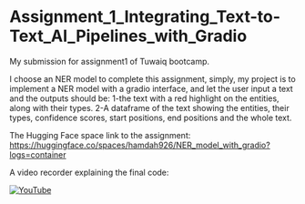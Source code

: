 # Assignment_1_Integrating_Text-to-Text_AI_Pipelines_with_Gradio
My submission for assignment1 of Tuwaiq bootcamp.

I choose an NER model to complete this assignment, simply, my project is to implement a NER model with a gradio interface, and let the user input a text and the outputs should be:
1-the text with a red highlight on the entities, along with their types.
2-A dataframe of the text showing the entities, their types, confidence scores, start positions, end positions and the whole text.

The Hugging Face space link to the assignment:
https://huggingface.co/spaces/hamdah926/NER_model_with_gradio?logs=container

A video recorder explaining the final code:


[![YouTube](http://i.ytimg.com/vi/anN_kE1QYDM/hqdefault.jpg)](https://www.youtube.com/watch?v=anN_kE1QYDM)
